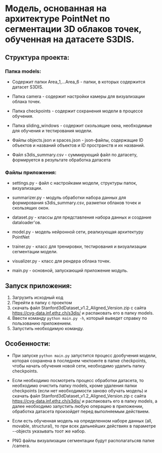 # Модель, основанная на архитектуре PointNet по сегментации 3D облаков точек, обученная на датасете S3DIS.

## Структура проекта:
### Папка models:

- Содержит папки Area_1,...Area_6 - папки, в которых содержится датасет S3DIS.

- Папка camera - содержит настройки камеры для визуализации облака точек.

- Папка checkpoints - содержит сохранения модели в процессе обучения.

- Папка sliding_windows - содержит скользящие окна, необходимые для обучения и тестирования модели.

- Файлы objects.json и spaces.json - json-файлы, содержащие ID объектов и названий 
объектов и ID пространств и их названий.

- Файл s3dis_summary.csv - суммирующий файл по датасету, формируется в результате
обработка датасета

### Файлы приложения:

- settings.py - файл с настройками модели, структуры папок, визуализации.

- summarizer.py - модуль обработки набора данных для формирования s3dis_summary.csv, разметки облаков точек и
скользящих окон.

- dataset.py - классы для представления набора данных и создание dataloader'ов.

- model.py - модель нейронной сети, реализующая архитектуру PointNet

- trainer.py - класс для тренировки, тестирования и визуализации сегментации модели.

- visualizer.py - класс для рендера облака точек.

- main.py - основной, запускающий приложение модуль.

## Запуск приложения:

1. Загрузить исходный код
2. Перейти в папку с проектом
3. скачать файл 
Stanford3dDataset_v1.2_Aligned_Version.zip с сайта https://cvg-data.inf.ethz.ch/s3dis/
и распаковать его в папку models.
4. Ввести команду `python main.py -h`, который выведет справку по пользованию приложением.
5. Запустить необходимую команду.

## Особенности:

- При запуске `python main.py` запустится процесс дообучения модели, которая сохранена в последнем
чекпоинте в папке checkpoints, чтобы начать обучения новой сети, необходимо удалить папку checkpoints.

- Если необходимо посмотреть процесс обработки датасета, то необходимо очистить папку models, кроме удаления
папки checkpoints (если нет необходимости заново обучать модель) и скачать файл 
Stanford3dDataset_v1.2_Aligned_Version.zip с сайта https://cvg-data.inf.ethz.ch/s3dis/
и распаковать его в папку models, а далее необходимо запустить любую операцию в приложении,
обработка датасета произойдет перед выполняемым действием.

- Если есть обученная модель на определенном наборе данных (all, movable, structural), то
при всех дальнейших действиях в параметре --objects указывать тоот же набор.

- PNG файлы визуализации сегментации будут располагатьсяв папке /camera.
